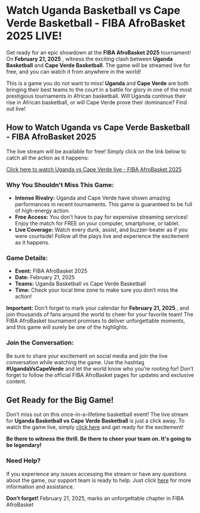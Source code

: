 # Watch Uganda Basketball vs Cape Verde Basketball - FIBA AfroBasket 2025 LIVE!

Get ready for an epic showdown at the **FIBA AfroBasket 2025** tournament! On **February 21, 2025** , witness the exciting clash between **Uganda Basketball** and **Cape Verde Basketball**. The game will be streamed live for free, and you can watch it from anywhere in the world!

This is a game you do not want to miss! **Uganda** and **Cape Verde** are both bringing their best teams to the court in a battle for glory in one of the most prestigious tournaments in African basketball. Will Uganda continue their rise in African basketball, or will Cape Verde prove their dominance? Find out live!

## How to Watch Uganda vs Cape Verde Basketball - FIBA AfroBasket 2025

The live stream will be available for free! Simply click on the link below to catch all the action as it happens:

[Click here to watch Uganda vs Cape Verde live - FIBA AfroBasket 2025](https://tinyurl.com/livestreamfreeo?st=Uganda+Basketball+vs+Cape+Verde+Basketball&si=gh)

### Why You Shouldn't Miss This Game:

- **Intense Rivalry:** Uganda and Cape Verde have shown amazing performances in recent tournaments. This game is guaranteed to be full of high-energy action.
- **Free Access:** You don’t have to pay for expensive streaming services! Enjoy the match for FREE on your computer, smartphone, or tablet.
- **Live Coverage:** Watch every dunk, assist, and buzzer-beater as if you were courtside! Follow all the plays live and experience the excitement as it happens.

### Game Details:

- **Event:** FIBA AfroBasket 2025
- **Date:** February 21, 2025
- **Teams:** Uganda Basketball vs Cape Verde Basketball
- **Time:** Check your local time zone to make sure you don’t miss the action!

**Important:** Don’t forget to mark your calendar for **February 21, 2025** , and join thousands of fans around the world to cheer for your favorite team! The FIBA AfroBasket tournament promises to deliver unforgettable moments, and this game will surely be one of the highlights.

### Join the Conversation:

Be sure to share your excitement on social media and join the live conversation while watching the game. Use the hashtag **#UgandaVsCapeVerde** and let the world know who you’re rooting for! Don’t forget to follow the official FIBA AfroBasket pages for updates and exclusive content.

## Get Ready for the Big Game!

Don’t miss out on this once-in-a-lifetime basketball event! The live stream for **Uganda Basketball vs Cape Verde Basketball** is just a click away. To watch the game live, simply [click here](https://tinyurl.com/livestreamfreeo?st=Uganda+Basketball+vs+Cape+Verde+Basketball&si=gh) and get ready for the excitement!

**Be there to witness the thrill. Be there to cheer your team on. It's going to be legendary!**

### Need Help?

If you experience any issues accessing the stream or have any questions about the game, our support team is ready to help. Just click [here](https://tinyurl.com/livestreamfreeo?st=Uganda+Basketball+vs+Cape+Verde+Basketball&si=gh) for more information and assistance.

**Don’t forget!** February 21, 2025, marks an unforgettable chapter in FIBA AfroBasket
